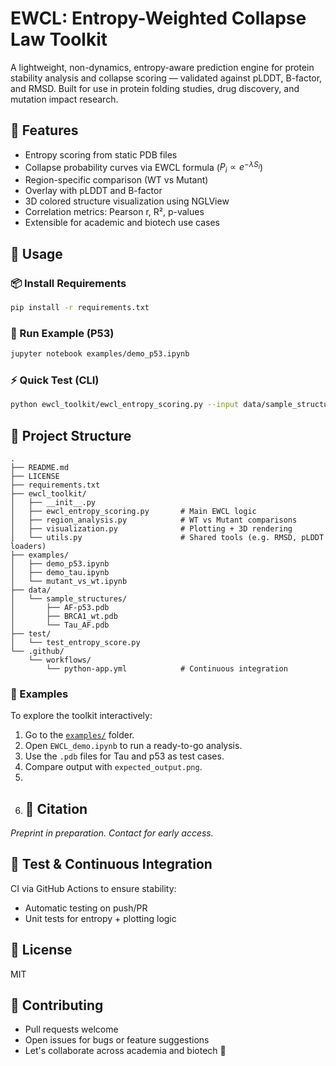 # EWCL: Entropy-Weighted Collapse Law Toolkit

A lightweight, non-dynamics, entropy-aware prediction engine for protein stability analysis and collapse scoring — validated against pLDDT, B-factor, and RMSD. Built for use in protein folding studies, drug discovery, and mutation impact research.

## 🔬 Features
- Entropy scoring from static PDB files
- Collapse probability curves via EWCL formula ($P_i \propto e^{-\lambda S_i}$)
- Region-specific comparison (WT vs Mutant)
- Overlay with pLDDT and B-factor
- 3D colored structure visualization using NGLView
- Correlation metrics: Pearson r, R², p-values
- Extensible for academic and biotech use cases

## 🧪 Usage

### 📦 Install Requirements
```bash
pip install -r requirements.txt
```

### 🚀 Run Example (P53)
```bash
jupyter notebook examples/demo_p53.ipynb
```

### ⚡ Quick Test (CLI)
```bash
python ewcl_toolkit/ewcl_entropy_scoring.py --input data/sample_structures/AF-p53.pdb --region 120 160
```

## 📁 Project Structure
```
.
├── README.md
├── LICENSE
├── requirements.txt
├── ewcl_toolkit/
│   ├── __init__.py
│   ├── ewcl_entropy_scoring.py       # Main EWCL logic
│   ├── region_analysis.py            # WT vs Mutant comparisons
│   ├── visualization.py              # Plotting + 3D rendering
│   └── utils.py                      # Shared tools (e.g. RMSD, pLDDT loaders)
├── examples/
│   ├── demo_p53.ipynb
│   ├── demo_tau.ipynb
│   └── mutant_vs_wt.ipynb
├── data/
│   └── sample_structures/
│       ├── AF-p53.pdb
│       ├── BRCA1_wt.pdb
│       └── Tau_AF.pdb
├── test/
│   └── test_entropy_score.py
└── .github/
    └── workflows/
        └── python-app.yml            # Continuous integration
```

### 📁 Examples
To explore the toolkit interactively:

1. Go to the [`examples/`](examples) folder.
2. Open `EWCL_demo.ipynb` to run a ready-to-go analysis.
3. Use the `.pdb` files for Tau and p53 as test cases.
4. Compare output with `expected_output.png`.
5.
6. ## 🧠 Citation
*Preprint in preparation. Contact for early access.*

## 🔬 Test & Continuous Integration
CI via GitHub Actions to ensure stability:
- Automatic testing on push/PR
- Unit tests for entropy + plotting logic

## 🔗 License
MIT

## 🙋 Contributing
- Pull requests welcome
- Open issues for bugs or feature suggestions
- Let's collaborate across academia and biotech 🚀


